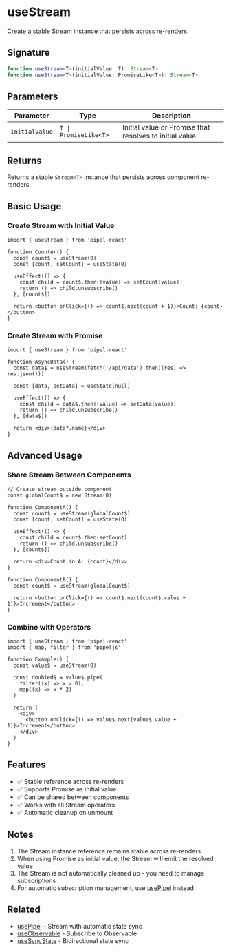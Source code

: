 # useStream

Create a stable Stream instance that persists across re-renders.

## Signature

```typescript
function useStream<T>(initialValue: T): Stream<T>
function useStream<T>(initialValue: PromiseLike<T>): Stream<T>
```

## Parameters

| Parameter      | Type                  | Description                                             |
| -------------- | --------------------- | ------------------------------------------------------- |
| `initialValue` | `T \| PromiseLike<T>` | Initial value or Promise that resolves to initial value |

## Returns

Returns a stable `Stream<T>` instance that persists across component re-renders.

## Basic Usage

### Create Stream with Initial Value

```tsx
import { useStream } from 'pipel-react'

function Counter() {
  const count$ = useStream(0)
  const [count, setCount] = useState(0)

  useEffect(() => {
    const child = count$.then((value) => setCount(value))
    return () => child.unsubscribe()
  }, [count$])

  return <button onClick={() => count$.next(count + 1)}>Count: {count}</button>
}
```

### Create Stream with Promise

```tsx
import { useStream } from 'pipel-react'

function AsyncData() {
  const data$ = useStream(fetch('/api/data').then((res) => res.json()))

  const [data, setData] = useState(null)

  useEffect(() => {
    const child = data$.then((value) => setData(value))
    return () => child.unsubscribe()
  }, [data$])

  return <div>{data?.name}</div>
}
```

## Advanced Usage

### Share Stream Between Components

```tsx
// Create stream outside component
const globalCount$ = new Stream(0)

function ComponentA() {
  const count$ = useStream(globalCount$)
  const [count, setCount] = useState(0)

  useEffect(() => {
    const child = count$.then(setCount)
    return () => child.unsubscribe()
  }, [count$])

  return <div>Count in A: {count}</div>
}

function ComponentB() {
  const count$ = useStream(globalCount$)

  return <button onClick={() => count$.next(count$.value + 1)}>Increment</button>
}
```

### Combine with Operators

```tsx
import { useStream } from 'pipel-react'
import { map, filter } from 'pipeljs'

function Example() {
  const value$ = useStream(0)

  const doubled$ = value$.pipe(
    filter((x) => x > 0),
    map((x) => x * 2)
  )

  return (
    <div>
      <button onClick={() => value$.next(value$.value + 1)}>Increment</button>
    </div>
  )
}
```

## Features

- ✅ Stable reference across re-renders
- ✅ Supports Promise as initial value
- ✅ Can be shared between components
- ✅ Works with all Stream operators
- ✅ Automatic cleanup on unmount

## Notes

1. The Stream instance reference remains stable across re-renders
2. When using Promise as initial value, the Stream will emit the resolved value
3. The Stream is not automatically cleaned up - you need to manage subscriptions
4. For automatic subscription management, use [usePipel](/core/usePipel/) instead

## Related

- [usePipel](/core/usePipel/) - Stream with automatic state sync
- [useObservable](/core/useObservable/) - Subscribe to Observable
- [useSyncState](/core/useSyncState/) - Bidirectional state sync
